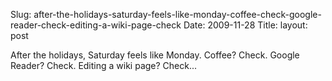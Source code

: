 Slug: after-the-holidays-saturday-feels-like-monday-coffee-check-google-reader-check-editing-a-wiki-page-check
Date: 2009-11-28
Title:
layout: post

After the holidays, Saturday feels like Monday. Coffee? Check. Google Reader? Check. Editing a wiki page? Check...
